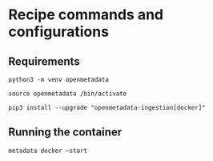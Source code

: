 # Recipe commands and configurations
## Requirements
    python3 -m venv openmetadata

    source openmetadata /bin/activate

    pip3 install --upgrade "openmetadata-ingestion[docker]"


## Running the container

    metadata docker –start
